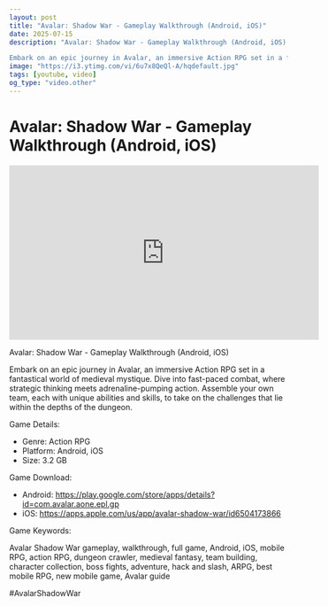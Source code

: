 ```yaml
---
layout: post
title: "Avalar: Shadow War - Gameplay Walkthrough (Android, iOS)"
date: 2025-07-15
description: "Avalar: Shadow War - Gameplay Walkthrough (Android, iOS)

Embark on an epic journey in Avalar, an immersive Action RPG set in a fantastical world of med..."
image: "https://i3.ytimg.com/vi/6u7x8QeQl-A/hqdefault.jpg"
tags: [youtube, video]
og_type: "video.other"
---
```


<script type="application/ld+json">
{
  "@context": "http://schema.org",
  "@type": "VideoObject",
  "name": "Avalar: Shadow War - Gameplay Walkthrough (Android, iOS)",
  "description": "Avalar: Shadow War - Gameplay Walkthrough (Android, iOS)\n\nEmbark on an epic journey in Avalar, an immersive Action RPG set in a fantastical world of medieval mystique. Dive into fast-paced combat, where strategic thinking meets adrenaline-pumping action. Assemble your own team, each with unique abilities and skills, to take on the challenges that lie within the depths of the dungeon.\n\nGame Details:\n\n- Genre: Action RPG\n- Platform: Android, iOS\n- Size: 3.2 GB\n\nGame Download:\n\n- Android: https://play.google.com/store/apps/details?id=com.avalar.aone.epl.gp\n- iOS: https://apps.apple.com/us/app/avalar-shadow-war/id6504173866\n\nGame Keywords:\n\nAvalar Shadow War gameplay, walkthrough, full game, Android, iOS, mobile RPG, action RPG, dungeon crawler, medieval fantasy, team building, character collection, boss fights, adventure, hack and slash, ARPG, best mobile RPG, new mobile game, Avalar guide\n\n#AvalarShadowWar",
  "thumbnailUrl": "https://i3.ytimg.com/vi/6u7x8QeQl-A/hqdefault.jpg",
  "uploadDate": "2025-07-15T09:00:07",
  "embedUrl": "https://www.youtube.com/embed/6u7x8QeQl-A",
  "publisher": {
    "@type": "Person",
    "name": "Celo Zaga"
  },
  "mainEntityOfPage": {
    "@type": "WebPage",
    "@id": "https://celozaga.github.io/2025/07/15/avalar:-shadow-war---gameplay-walkthrough-(android,-ios)-6u7x8QeQl-A.html"
  },
  "duration": "PT0M0S"
}
</script>

<script type="application/ld+json">
{
  "@context": "http://schema.org",
  "@type": "BlogPosting",
  "headline": "Avalar: Shadow War - Gameplay Walkthrough (Android, iOS)",
  "image": "https://i3.ytimg.com/vi/6u7x8QeQl-A/hqdefault.jpg",
  "publisher": {
    "@type": "Person",
    "name": "Celo Zaga"
  },
  "url": "https://celozaga.github.io/2025/07/15/avalar:-shadow-war---gameplay-walkthrough-(android,-ios)-6u7x8QeQl-A.html",
  "datePublished": "2025-07-15T09:00:07",
  "dateCreated": "2025-07-15T09:00:07",
  "dateModified": "2025-07-15T09:00:07",
  "description": "Avalar: Shadow War - Gameplay Walkthrough (Android, iOS)\n\nEmbark on an epic journey in Avalar, an immersive Action RPG set in a fantastical world of med...",
  "author": {
    "@type": "Person",
    "name": "Celo Zaga"
  },
  "mainEntityOfPage": {
    "@type": "WebPage",
    "@id": "https://celozaga.github.io/2025/07/15/avalar:-shadow-war---gameplay-walkthrough-(android,-ios)-6u7x8QeQl-A.html"
  }
}
</script>

<h1 class="youtube-post-title">Avalar: Shadow War - Gameplay Walkthrough (Android, iOS)</h1>

<iframe width="560" height="315" src="https://www.youtube.com/embed/6u7x8QeQl-A" class="youtube-post-embed" frameborder="0" allowfullscreen></iframe>

<p class="youtube-post-description">Avalar: Shadow War - Gameplay Walkthrough (Android, iOS)

Embark on an epic journey in Avalar, an immersive Action RPG set in a fantastical world of medieval mystique. Dive into fast-paced combat, where strategic thinking meets adrenaline-pumping action. Assemble your own team, each with unique abilities and skills, to take on the challenges that lie within the depths of the dungeon.

Game Details:

- Genre: Action RPG
- Platform: Android, iOS
- Size: 3.2 GB

Game Download:

- Android: https://play.google.com/store/apps/details?id=com.avalar.aone.epl.gp
- iOS: https://apps.apple.com/us/app/avalar-shadow-war/id6504173866

Game Keywords:

Avalar Shadow War gameplay, walkthrough, full game, Android, iOS, mobile RPG, action RPG, dungeon crawler, medieval fantasy, team building, character collection, boss fights, adventure, hack and slash, ARPG, best mobile RPG, new mobile game, Avalar guide

#AvalarShadowWar</p>
